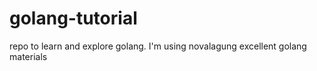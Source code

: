 # golang-tutorial
repo to learn and explore golang. 
I'm using novalagung excellent golang materials
